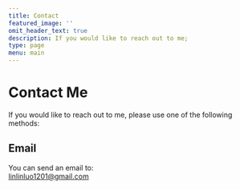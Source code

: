 ```yaml
---
title: Contact
featured_image: ''
omit_header_text: true
description: If you would like to reach out to me;
type: page
menu: main
---
```


# Contact Me

If you would like to reach out to me, please use one of the following methods:

## Email

You can send an email to:  
[linlinluo1201@gmail.com](mailto:linlinluo1201@gmail.com)

